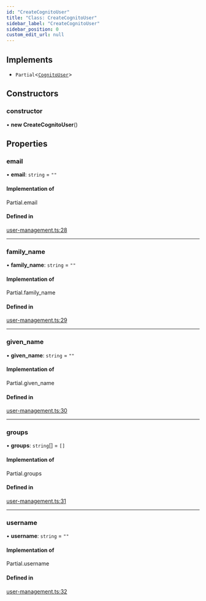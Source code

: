 ```yaml
---
id: "CreateCognitoUser"
title: "Class: CreateCognitoUser"
sidebar_label: "CreateCognitoUser"
sidebar_position: 0
custom_edit_url: null
---
```


## Implements

- `Partial`<[`CognitoUser`](../interfaces/CognitoUser.md)\>

## Constructors

### constructor

• **new CreateCognitoUser**()

## Properties

### email

• **email**: `string` = `""`

#### Implementation of

Partial.email

#### Defined in

[user-management.ts:28](https://github.com/awslabs/green-boost/blob/1e9314a/packages/gboost-common/src/user-management.ts#L28)

___

### family\_name

• **family\_name**: `string` = `""`

#### Implementation of

Partial.family\_name

#### Defined in

[user-management.ts:29](https://github.com/awslabs/green-boost/blob/1e9314a/packages/gboost-common/src/user-management.ts#L29)

___

### given\_name

• **given\_name**: `string` = `""`

#### Implementation of

Partial.given\_name

#### Defined in

[user-management.ts:30](https://github.com/awslabs/green-boost/blob/1e9314a/packages/gboost-common/src/user-management.ts#L30)

___

### groups

• **groups**: `string`[] = `[]`

#### Implementation of

Partial.groups

#### Defined in

[user-management.ts:31](https://github.com/awslabs/green-boost/blob/1e9314a/packages/gboost-common/src/user-management.ts#L31)

___

### username

• **username**: `string` = `""`

#### Implementation of

Partial.username

#### Defined in

[user-management.ts:32](https://github.com/awslabs/green-boost/blob/1e9314a/packages/gboost-common/src/user-management.ts#L32)
